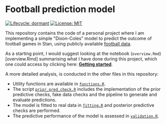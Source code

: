# Football prediction model

<!-- badges: start -->
[![Lifecycle: dormant](https://img.shields.io/badge/lifecycle-dormant-blue.svg)](https://www.tidyverse.org/lifecycle/#dormant)
[![License: MIT](https://img.shields.io/badge/License-MIT-yellow.svg)](https://opensource.org/licenses/MIT)
<!-- badges: end -->

This repository contains the code of a personal project where I am implementing a simple "Dixon-Coles" model to predict the outcome of football games in Stan, using publicly available [football data](http://football-data.co.uk/).

As a starting point, I would suggest looking at the notebook (`overview.Rmd`)[overview.Rmd] summarising what I have done during this project, which one could access by clicking here: **[Getting started](https://ghurault.github.io/football-prediction/overview.nb.html)**.

A more detailed analysis, is conducted in the other files in this repository:

- Utility functions are available in [`functions.R`](functions.R).
- The script [`prior_pred_check.R`](prior_pred_check.R) includes the implementation of the prior predictive checks, fake data checks and the pipeline to generate and evaluate predictions.
- The model is fitted to real data in [`fitting.R`](fitting.R) and posterior predictive checks are performed.
- The predictive performance of the model is assessed in [`validation.R`](validation.R).
